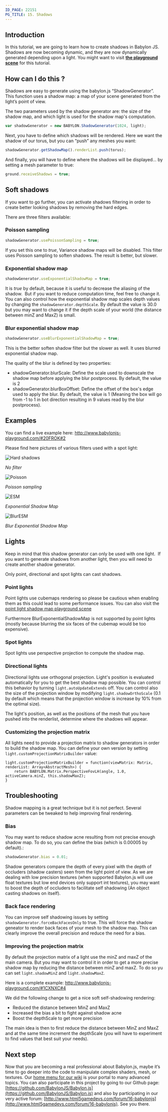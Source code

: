 ```yaml
---
ID_PAGE: 22151
PG_TITLE: 15. Shadows
---
```

## Introduction

In this tutorial, we are going to learn how to create shadows in Babylon JS. Shadows are now becoming dynamic, and they are now dynamically generated depending upon a light.
You might want to visit [**the playground scene**](http://www.babylonjs-playground.com/?15) for this tutorial.

## How can I do this ?

Shadows are easy to generate using the babylon.js “ShadowGenerator”. This function uses a shadow map: a map of your scene generated from the light’s point of view.

The two parameters used by the shadow generator are: the size of the shadow map, and which light is used for the shadow map's computation.
```javascript
var shadowGenerator = new BABYLON.ShadowGenerator(1024, light);
```

Next, you have to define which shadows will be rendered. Here we want the shadow of our torus, but you can “push” any meshes you want:
```javascript 
shadowGenerator.getShadowMap().renderList.push(torus);
```

And finally, you will have to define where the shadows will be displayed... by setting a mesh parameter to true:
```javascript
ground.receiveShadows = true;
```

## Soft shadows

If you want to go further, you can activate shadows filtering in order to create better looking shadows by removing the hard edges.

There are three filters available:

### Poisson sampling
```javascript
shadowGenerator.usePoissonSampling = true;
```
If you set this one to _true_, Variance shadow maps will be disabled. This filter uses Poisson sampling to soften shadows. The result is better, but slower.

### Exponential shadow map 
```javascript
shadowGenerator.useExponentialShadowMap = true;
```
It is _true_ by default, because it is useful to decrease the aliasing of the shadow.  But if you want to reduce computation time, feel free to change it.
You can also control how the exponential shadow map scales depth values by changing the `shadowGenerator.depthScale`. By default the value is 30.0 but you may want to change it if the depth scale of your world (the distance between minZ and MaxZ) is small.

### Blur exponential shadow map 
```javascript
shadowGenerator.useBlurExponentialShadowMap = true;
```
This is the better soften shadow filter but the slower as well. It uses blurred exponential shadow map.

The quality of the blur is defined by two properties:

* shadowGenerator.blurScale: Define the scale used to downscale the shadow map before applying the blur postprocess. By default, the value is 2
* shadowGenerator.blurBoxOffset: Define the offset of the box's edge used to apply the blur. By default, the value is 1 (Meaning the box will go from -1 to 1 in bot direction resulting in 9 values read by the blur postprocess).

## Examples

You can find a live example here: 
http://www.babylonjs-playground.com/#20FROK#2

Please find here pictures of various filters used with a spot light:

![Hard shadows](/img/tutorials/hardshadows.jpg)

*No filter*

![Poisson](/img/tutorials/poisson.jpg)

*Poisson sampling*

![ESM](/img/tutorials/esm.jpg)

*Exponential Shadow Map*

![BlurESM](/img/tutorials/bluresm.jpg)

*Blur Exponential Shadow Map*

## Lights
Keep in mind that this shadow generator can only be used with one light.  If you want to generate shadows from another light, then you will need to create another shadow generator.

Only point, directional and spot lights can cast shadows.

### Point lights
Point lights use cubemaps rendering so please be cautious when enabling them as this could lead to some performance issues.
You can also visit the [point light shadow map playground scene](http://www.babylonjs-playground.com/#LYCSQ#12)

Furthermore BlurExponentialShadowMap is not supported by point lights (mostly because blurring the six faces of the cubemap would be too expensive).

### Spot lights
Spot lights use perspective projection to compute the shadow map.

### Directional lights
Directional lights use orthogonal projection. Light's position is evaluated automatically for you to get the best shadow map possible. You can control this behavior by turning `light.autoUpdateExtends` off.
You can control also the size of the projection window by modifying ```light.shadowOrthoScale``` (0.1 by default which means that the projection window is increase by 10% from the optimal size).

The light's position, as well as the positions of the mesh that you have pushed into the renderlist, determine where the shadows will appear.

### Customizing the projection matrix
All lights need to provide a projection matrix to shadow generators in order to build the shadow map. You can define your own version by setting `light.customProjectionMatrixBuilder` value:
```
light.customProjectionMatrixBuilder = function(viewMatrix: Matrix, renderList: Array<AbstractMesh>) {
    return BABYLON.Matrix.PerspectiveFovLH(angle, 1.0, activeCamera.minZ, this.shadowMaxZ);
}
```

## Troubleshooting
Shadow mapping is a great technique but it is not perfect. Several parameters can be tweaked to help improving final rendering.

### Bias
You may want to reduce shadow acne resulting from not precise enough shadow map. To do so, you can define the bias (which is 0.00005 by default).:
```javascript
shadowGenerator.bias = 0.01;
```
Shadow generators compare the depth of every pixel with the depth of occluders (shadow casters) seen from the light point of view. As we are dealing with low precision textures (when supported Babylon.js will use float textures but low end devices only support int textures), you may want to boost the depth of occluders to facilitate self shadowing (An object casting shadows on itself).

### Back face rendering
You can improve self shadowing issues by setting `shadowGenerator.forceBackFacesOnly` to true. This will force the shadow geneator to render back faces of your mesh to the shadow map. This can clearly improve the overall precision and reduce the need for a bias.

### Improving the projection matrix
By default the projection matrix of a light use the minZ and maxZ of the main camera. But you may want to control it in order to get a more precise shadow map by reducing the distance between minZ and maxZ. To do so yu can set `light.shadowMinZ` and `light.shadowMaxZ`.

Here is a complete example:
http://www.babylonjs-playground.com/#1CXNXC#4

We did the following change to get a nice soft self-shadowing rendering:
- Reduced the distance between MinZ and MaxZ
- Increased the bias a bit to fight against shadow acne
- Boost the depthScale to get more precision

The main idea is then to first reduce the distance between MinZ and MaxZ and at the same time increment the depthScale (you will have to experiment to find values that best suit your needs).

## Next step
Now that you are becoming a real professional about Babylon.js, maybe it’s time to go deeper into the code to manipulate complex shaders, mesh, or textures. Our [home menu for our wiki](http://doc.babylonjs.com/) is your portal to many advanced topics. You can also participate in this project by going to our Github page: [https://github.com/BabylonJS/Babylon.js](https://github.com/BabylonJS/Babylon.js) and also by participating in our very active forum: [http://www.html5gamedevs.com/forum/16-babylonjs](http://www.html5gamedevs.com/forum/16-babylonjs). See you there.
